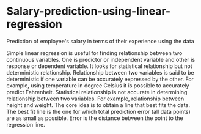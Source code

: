 # Salary-prediction-using-linear-regression
Prediction of  employee's salary in terms of their experience using the data

Simple linear regression is useful for finding relationship between two continuous variables.
One is predictor or independent variable and other is response or dependent variable. 
It looks for statistical relationship but not deterministic relationship. 
Relationship between two variables is said to be deterministic if one variable can be accurately expressed by the other.
For example, using temperature in degree Celsius it is possible to accurately predict Fahrenheit. 
Statistical relationship is not accurate in determining relationship between two variables. For example, relationship between height and weight.
The core idea is to obtain a line that best fits the data. The best fit line is the one for which total prediction error (all data points) are as small as possible. 
Error is the distance between the point to the regression line.
